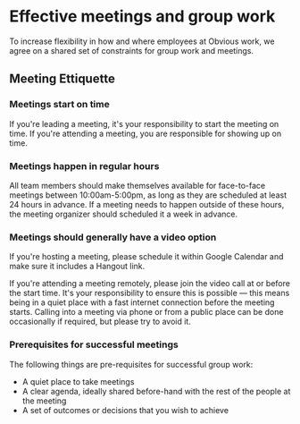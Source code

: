 # Effective meetings and group work

To increase flexibility in how and where employees at Obvious work, we agree on a shared set of constraints for group work and meetings. 

## Meeting Ettiquette

### Meetings start on time

If you're leading a meeting, it's your responsibility to start the meeting on time. If you're attending a meeting, you are responsible for showing up on time.

### Meetings happen in regular hours

All team members should make themselves available for face-to-face meetings between 10:00am-5:00pm, as long as they are scheduled at least 24 hours in advance. If a meeting needs to happen outside of these hours, the meeting organizer should scheduled it a week in advance. 

### Meetings should generally have a video option

If you're hosting a meeting, please schedule it within Google Calendar and make sure it includes a Hangout link. 

If you're attending a meeting remotely, please join the video call at or before the start time. It's your responsibility to ensure this is possible — this means being in a quiet place with a fast internet connection before the meeting starts. Calling into a meeting via phone or from a public place can be done occasionally if required, but please try to avoid it.

### Prerequisites for successful meetings

The following things are pre-requisites for successful group work:

* A quiet place to take meetings
* A clear agenda, ideally shared before-hand with the rest of the people at the meeting
* A set of outcomes or decisions that you wish to achieve 
